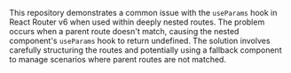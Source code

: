 This repository demonstrates a common issue with the `useParams` hook in React Router v6 when used within deeply nested routes.  The problem occurs when a parent route doesn't match, causing the nested component's `useParams` hook to return undefined.  The solution involves carefully structuring the routes and potentially using a fallback component to manage scenarios where parent routes are not matched.